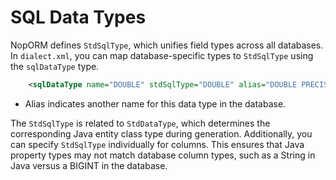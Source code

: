 # SQL Data Types
NopORM defines `StdSqlType`, which unifies field types across all databases. In `dialect.xml`, you can map database-specific types to `StdSqlType` using the `sqlDataType` type.

```xml
    <sqlDataType name="DOUBLE" stdSqlType="DOUBLE" alias="DOUBLE PRECISION"/>
```

* Alias indicates another name for this data type in the database.

The `StdSqlType` is related to `StdDataType`, which determines the corresponding Java entity class type during generation. Additionally, you can specify `StdSqlType` individually for columns. This ensures that Java property types may not match database column types, such as a String in Java versus a BIGINT in the database.
